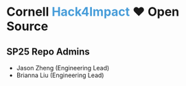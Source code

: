 # Cornell <span style="color: #489dd9">Hack4Impact</span> ❤️ Open Source

## SP25 Repo Admins
- Jason Zheng (Engineering Lead)
- Brianna Liu (Engineering Lead)


